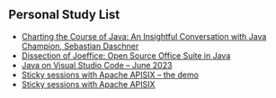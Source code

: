## Personal Study List
<!-- BLOG-POST-LIST:START -->
- [Charting the Course of Java: An Insightful Conversation with Java Champion, Sebastian Daschner](https://foojay.io/today/charting-the-course-of-java-an-insightful-conversation-with-java-champion-sebastian-daschner/)
- [Dissection of Joeffice: Open Source Office Suite in Java](https://foojay.io/today/dissection-of-joeffice-open-source-office-suite-in-java/)
- [Java on Visual Studio Code – June 2023](https://foojay.io/today/java-on-visual-studio-code-june-2023/)
- [Sticky sessions with Apache APISIX – the demo](https://foojay.io/today/sticky-sessions-with-apache-apisix-the-demo/)
- [Sticky sessions with Apache APISIX](https://foojay.io/today/sticky-sessions-with-apache-apisix/)
<!-- BLOG-POST-LIST:END -->  
